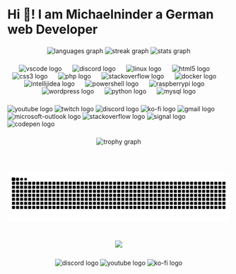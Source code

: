 <h1 align="left">Hi 👋! I am Michaelninder a German web Developer</h1>

###

<div align="center">
  <img src="https://github-readme-stats.vercel.app/api/top-langs?username=Michaelninder&locale=en&hide_title=true&layout=compact&card_width=320&langs_count=5&theme=dracula&hide_border=true" height="150" alt="languages graph"  />
  <img src="https://streak-stats.demolab.com?user=Michaelninder&locale=en&mode=daily&theme=dracula&hide_border=true&border_radius=5&date_format=M%20j%5B,%20Y%5D" height="150" alt="streak graph"  />
  <img src="https://github-readme-stats.vercel.app/api?username=Michaelninder&hide_title=false&hide_rank=true&show_icons=true&include_all_commits=true&count_private=true&disable_animations=false&theme=dracula&locale=en&hide_border=true&custom_title=Stats%20on%20Github" height="150" alt="stats graph"  />
</div>

###

<div align="center">
  <img src="https://skillicons.dev/icons?i=vscode" height="30" alt="vscode logo"  />
  <img width="16" />
  <img src="https://skillicons.dev/icons?i=discord" height="30" alt="discord logo"  />
  <img width="16" />
  <img src="https://skillicons.dev/icons?i=linux" height="30" alt="linux logo"  />
  <img width="16" />
  <img src="https://cdn.jsdelivr.net/gh/devicons/devicon/icons/html5/html5-original.svg" height="30" alt="html5 logo"  />
  <img width="16" />
  <img src="https://cdn.jsdelivr.net/gh/devicons/devicon/icons/css3/css3-original.svg" height="30" alt="css3 logo"  />
  <img width="16" />
  <img src="https://skillicons.dev/icons?i=php" height="30" alt="php logo"  />
  <img width="16" />
  <img src="https://skillicons.dev/icons?i=stackoverflow" height="30" alt="stackoverflow logo"  />
  <img width="16" />
  <img src="https://skillicons.dev/icons?i=docker" height="30" alt="docker logo"  />
  <img width="16" />
  <img src="https://skillicons.dev/icons?i=idea" height="30" alt="intellijidea logo"  />
  <img width="16" />
  <img src="https://skillicons.dev/icons?i=powershell" height="30" alt="powershell logo"  />
  <img width="16" />
  <img src="https://skillicons.dev/icons?i=raspberrypi" height="30" alt="raspberrypi logo"  />
  <img width="16" />
  <img src="https://skillicons.dev/icons?i=wordpress" height="30" alt="wordpress logo"  />
  <img width="16" />
  <img src="https://cdn.jsdelivr.net/gh/devicons/devicon/icons/python/python-original.svg" height="30" alt="python logo"  />
  <img width="16" />
  <img src="https://cdn.jsdelivr.net/gh/devicons/devicon/icons/mysql/mysql-original.svg" height="30" alt="mysql logo"  />
</div>

###

<div align="left">
  <img src="https://img.shields.io/static/v1?message=Youtube&logo=youtube&label=&color=FF0000&logoColor=white&labelColor=&style=for-the-badge" height="35" alt="youtube logo"  />
  <img src="https://img.shields.io/static/v1?message=Twitch&logo=twitch&label=&color=9146FF&logoColor=white&labelColor=&style=for-the-badge" height="35" alt="twitch logo"  />
  <img src="https://img.shields.io/static/v1?message=Discord&logo=discord&label=&color=7289DA&logoColor=white&labelColor=&style=for-the-badge" height="35" alt="discord logo"  />
  <img src="https://img.shields.io/static/v1?message=Ko-fi&logo=ko-fi&label=&color=F16061&logoColor=white&labelColor=&style=for-the-badge" height="35" alt="ko-fi logo"  />
  <img src="https://img.shields.io/static/v1?message=Gmail&logo=gmail&label=&color=D14836&logoColor=white&labelColor=&style=for-the-badge" height="35" alt="gmail logo"  />
  <img src="https://img.shields.io/static/v1?message=Outlook&logo=microsoft-outlook&label=&color=0078D4&logoColor=white&labelColor=&style=for-the-badge" height="35" alt="microsoft-outlook logo"  />
  <img src="https://img.shields.io/static/v1?message=Stackoverflow&logo=stackoverflow&label=&color=FE7A16&logoColor=white&labelColor=&style=for-the-badge" height="35" alt="stackoverflow logo"  />
  <img src="https://img.shields.io/static/v1?message=Signal&logo=signal&label=&color=039BE5&logoColor=white&labelColor=&style=for-the-badge" height="35" alt="signal logo"  />
  <img src="https://img.shields.io/static/v1?message=Codepen&logo=codepen&label=&color=000000&logoColor=white&labelColor=&style=for-the-badge" height="35" alt="codepen logo"  />
</div>

###

<div align="center">
  <img src="https://github-profile-trophy.vercel.app?username=Michaelninder&" height="150" alt="trophy graph"  />
</div>

###

<br clear="both">

<!--div align="center">
  <a href="https://open.spotify.com/user/Michaelninder">
    <img src="https://spotify-recently-played-readme.vercel.app/api?user=Michaelninder&count=5&unique=true" alt="Spotify recently played"  />
  </a>
</div-->

###

<picture>
  <source media="(prefers-color-scheme: dark)" srcset="https://raw.githubusercontent.com/Michaelninder/Michaelninder/output/github-snake-dark.svg" />
  <source media="(prefers-color-scheme: light)" srcset="https://raw.githubusercontent.com/Michaelninder/Michaelninder/output/github-snake.svg" />
  <img alt="github-snake" src="https://raw.githubusercontent.com/Michaelninder/Michaelninder/output/github-snake.svg" />
</picture>
<!--img src="https://raw.githubusercontent.com/Michaelninder/Michaelninder/output/snake.svg" alt="Snake animation" /-->

###

<br clear="both">

<div align="center">
  <img src="https://profile-counter.glitch.me/Michaelninder/count.svg?"  />
</div>

###

<div align="center">
  <img src="https://raw.githubusercontent.com/maurodesouza/profile-readme-generator/master/src/assets/icons/social/discord/default.svg" width="52" height="40" alt="discord logo"  />
  <img src="https://raw.githubusercontent.com/maurodesouza/profile-readme-generator/master/src/assets/icons/social/youtube/default.svg" width="52" height="40" alt="youtube logo"  />
  <img src="https://raw.githubusercontent.com/maurodesouza/profile-readme-generator/master/src/assets/icons/social/ko-fi/default.svg" width="52" height="40" alt="ko-fi logo"  />
</div>

###
